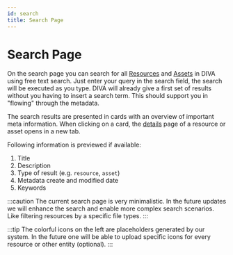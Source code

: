 ```yaml
---
id: search
title: Search Page
---
```


# Search Page

On the search page you can search for all [Resources](../about/README.md#resource) and [Assets](../about/README.md#asset) in DIVA using free text search.
Just enter your query in the search field, the search will be executed as you type.
DIVA will already give a first set of results without you having to insert a search term.
This should support you in "flowing" through the metadata.

<!-- <div class="flex justify-center">
    <img class="rounded-lg" :src="$withBase('/assets/screenshots/search.png')" alt="DIVA login">
</div> -->

The search results are presented in cards with an overview of important meta information.
When clicking on a card, the [details](./resource-details) page of a resource or asset opens in a new tab.

Following information is previewed if available:

1. Title
2. Description
3. Type of result (e.g. `resource`, `asset`)
4. Metadata create and modified date
5. Keywords

<!-- <div class="flex justify-center">
    <img class="rounded-lg border-2 border-gray-100 border-solid" :src="$withBase('/assets/screenshots/search_result.png')" alt="DIVA Search Result">
</div> -->

:::caution
The current search page is very minimalistic.
In the future updates we will enhance the search and enable more complex search scenarios.
Like filtering resources by a specific file types.
:::

:::tip
The colorful icons on the left are placeholders generated by our system.
In the future one will be able to upload specific icons for every resource or other entity (optional).
:::
